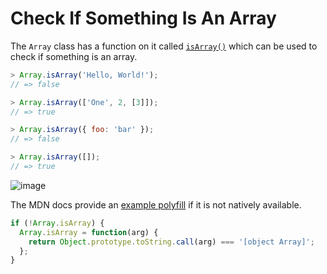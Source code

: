 # Check If Something Is An Array

The `Array` class has a function on it called
[`isArray()`](https://developer.mozilla.org/en-US/docs/Web/JavaScript/Reference/Global_Objects/Array/isArray)
which can be used to check if something is an array.

```javascript
> Array.isArray('Hello, World!');
// => false

> Array.isArray(['One', 2, [3]]);
// => true

> Array.isArray({ foo: 'bar' });
// => false

> Array.isArray([]);
// => true
```

![image](https://user-images.githubusercontent.com/40190772/80606520-b8b4a380-8a34-11ea-871a-4ec2ae906ca6.png)

The MDN docs provide an [example
polyfill](https://developer.mozilla.org/en-US/docs/Web/JavaScript/Reference/Global_Objects/Array/isArray#Polyfill)
if it is not natively available.

```javascript
if (!Array.isArray) {
  Array.isArray = function(arg) {
    return Object.prototype.toString.call(arg) === '[object Array]';
  };
}
```
